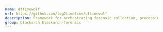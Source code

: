 ```yaml
---
name: dftimewolf
url: https://github.com/log2timeline/dftimewolf
description: Framework for orchestrating forensic collection, processing and data export .
group: blackarch blackarch-forensic
---
```


